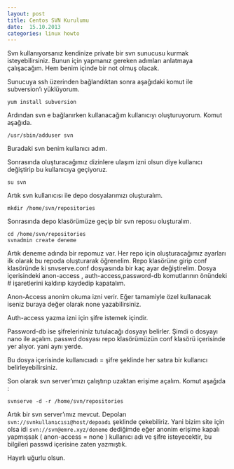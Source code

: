 ```yaml
---
layout: post
title: Centos SVN Kurulumu
date:  15.10.2013
categories: linux howto
---
```


Svn kullanıyorsanız kendinize private bir svn sunucusu kurmak isteyebilirsiniz. Bunun için yapmanız gereken adımları anlatmaya çalışacağım. Hem benim içinde bir not olmuş olacak.

Sunucuya ssh üzerinden bağlandıktan sonra aşağıdaki komut ile subversion’ı yüklüyorum.

`yum install subversion`

Ardından svn e bağlanırken kullanacağım kullanıcıyı oluşturuyorum. Komut aşağıda.

`/usr/sbin/adduser svn`

Buradaki svn benim kullanıcı adım.

Sonrasında oluşturacağımız dizinlere ulaşım izni olsun diye kullanıcı değiştirip bu kullanıcıya geçiyoruz.

`su svn`

Artık svn kullanıcısı ile depo dosyalarımızı oluşturalım.

`mkdir /home/svn/repositories`

Sonrasında depo klasörümüze geçip bir svn reposu oluşturalım.

```
cd /home/svn/repositories
svnadmin create deneme
```

Artık deneme adında bir repomuz var. Her repo için oluşturacağımız ayarları ilk olarak bu repoda oluşturarak öğrenelim. Repo klasörüne girip conf klasöründe ki snvserve.conf dosyasında bir kaç ayar değiştirelim. Dosya içerisindeki anon-access , auth-access,password-db komutlarının önündeki # işaretlerini kaldırıp kaydedip kapatalım.

Anon-Access anonim okuma izni verir. Eğer tamamiyle özel kullanacak iseniz buraya değer olarak none yazabilirsiniz.

Auth-access yazma izni için şifre istemek içindir.

Password-db ise şifrelerininiz tutulacağı dosyayı belirler. Şimdi o dosyayı nano ile açalım. passwd dosyası repo klasörümüzün conf klasörü içerisinde yer alıyor. yani aynı yerde.

Bu dosya içerisinde kullanıcıadı = şifre şeklinde her satıra bir kullanıcı belirleyebilirsiniz.

Son olarak svn server’ımızı çalıştırıp uzaktan erişime açalım. Komut aşağıda :

`svnserve -d -r /home/svn/repositories`

Artık bir svn server’ımız mevcut. Depoları `svn://svnkullanıcısı@host/depoadı` şeklinde çekebiliriz. Yani bizim site için olsa idi `svn://svn@emre.xyz/deneme` dediğimde eğer anonim erişime kapalı yapmışsak ( anon-access = none ) kullanıcı adı ve şifre isteyecektir, bu bilgileri passwd içerisine zaten yazmıştık.

Hayırlı uğurlu olsun.